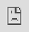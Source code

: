 ```yaml
---
layout: post
title: "CheckMATE 'You' 앨범의 오디오 삭제 미리 보기"
author: "undefined"
thumbnail: "https://www.allkpop.com/upload/2021/02/content/020442/thumb/1612258970_germainej.jpg"
tags: 
---
```




<div class="video_wrapper" style="padding-top: 56.25%;">
    <iframe id="player" class="main_video" src="https://www.youtube.com/embed/c6-bIT9lFdk" width="100%" height="100%" frameborder="0" allowfullscreen="" style="display: block !important; position: absolute; top: 0px; left: 0px; width: 100%; height: 100%;"></iframe>
</div>


CheckMate가 `You`의 오디오 미리 보기를 삭제했습니다.

이번 앨범 예고편에서는 공동작업 그룹의 첫 싱글이었던 체크메이트의 곧 출시될 타이틀곡 `You`와 `Drum`의 티저 영상이 공개된다. `you`는 작년 9월 데뷔 이후 첫 개봉을 맞이했다.

CHECKMATE의 `You`에 대한 업데이트를 계속 시청해주시고, 아래 댓글로 어떻게 생각하시는지 알려주시기 바랍니다.